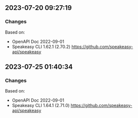 

## 2023-07-20 09:27:19
### Changes
Based on:
- OpenAPI Doc 2022-09-01 
- Speakeasy CLI 1.62.1 (2.70.2) https://github.com/speakeasy-api/speakeasy

## 2023-07-25 01:40:34
### Changes
Based on:
- OpenAPI Doc 2022-09-01 
- Speakeasy CLI 1.64.1 (2.71.0) https://github.com/speakeasy-api/speakeasy